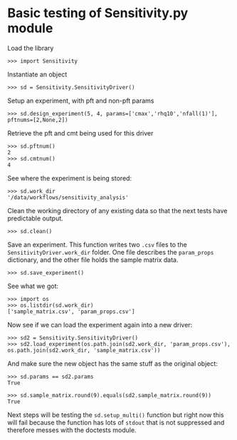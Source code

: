 # Basic testing of Sensitivity.py module

Load the library

    >>> import Sensitivity

Instantiate an object

    >>> sd = Sensitivity.SensitivityDriver()

Setup an experiment, with pft and non-pft params
    
    >>> sd.design_experiment(5, 4, params=['cmax','rhq10','nfall(1)'], pftnums=[2,None,2])

Retrieve the pft and cmt being used for this driver 

    >>> sd.pftnum()
    2
    >>> sd.cmtnum()
    4

See where the experiment is being stored:

    >>> sd.work_dir
    '/data/workflows/sensitivity_analysis'

Clean the working directory of any existing data so that the next tests
have predictable output.

    >>> sd.clean()

Save an experiment. This function writes two `.csv` files to the
`SensitivityDriver.work_dir` folder. One file describes the `param_props`
dictionary, and the other file holds the sample matrix data.

    >>> sd.save_experiment()

See what we got:

    >>> import os
    >>> os.listdir(sd.work_dir)
    ['sample_matrix.csv', 'param_props.csv']

Now see if we can load the experiment again into a new driver:

    >>> sd2 = Sensitivity.SensitivityDriver()
    >>> sd2.load_experiment(os.path.join(sd2.work_dir, 'param_props.csv'), os.path.join(sd2.work_dir, 'sample_matrix.csv'))

And make sure the new object has the same stuff as the original object:

    >>> sd.params == sd2.params
    True

    >>> sd.sample_matrix.round(9).equals(sd2.sample_matrix.round(9))
    True

Next steps will be testing the `sd.setup_multi()` function but right
now this will fail because the function has lots of `stdout` that is not
suppressed and therefore messes with the doctests module.
    